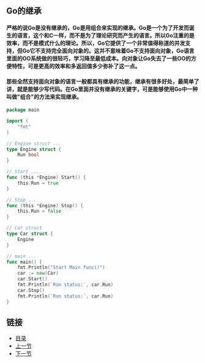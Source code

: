 ## Go的继承

#### 严格的说Go是没有继承的，Go是用组合来实现的继承。Go是一个为了开发而诞生的语言，这个和C一样，而不是为了理论研究而产生的语言。所以Go注重的是效率，而不是模式什么的理论。所以，Go它提供了一个非常值得称道的并发支持，但Go它不支持完全面向对象的。这并不意味着Go不支持面向对象，Go语言里面的OO系统做的很轻巧，学习降至最低成本。向对象让Go失去了一些OO的方便特性，可是更高的效率和多返回值多少弥补了这一点。
#### 那些全然支持面向对象的语言一般都具有继承的功能，继承有很多好处，最简单了讲，就是能够少写代码。在Go里面并没有继承的关键字，可是能够使用Go中一种叫做"组合"的方法来实现继承。

```go
package main

import (
	"fmt"
)

// Engine struct ...
type Engine struct {
	Run bool
}

// Start ...
func (this *Engine) Start() {
	this.Run = true
}

// Stop ...
func (this *Engine) Stop() {
	this.Run = false
}

// Car struct
type Car struct {
	Engine
}

// main ...
func main() {
	fmt.Println("Start Main func()")
	car := new(Car)
	car.Start()
	fmt.Println(`Run status:`, car.Run)
	car.Stop()
	fmt.Println(`Run status:`, car.Run)
}

```




## 链接
- [目录](https://github.com/sunnygocms/gobook/blob/master/menu.md)
- [上一节](https://github.com/sunnygocms/gobook/blob/master/go_lang_base/06.md)
- [下一节](https://github.com/sunnygocms/gobook/blob/master/go_lang_base/06.2.md)